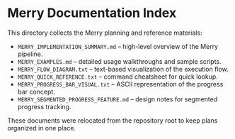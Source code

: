 # Merry Documentation Index

This directory collects the Merry planning and reference materials:

- `MERRY_IMPLEMENTATION_SUMMARY.md` – high-level overview of the Merry pipeline.
- `MERRY_EXAMPLES.md` – detailed usage walkthroughs and sample scripts.
- `MERRY_FLOW_DIAGRAM.txt` – text-based visualization of the execution flow.
- `MERRY_QUICK_REFERENCE.txt` – command cheatsheet for quick lookup.
- `MERRY_PROGRESS_BAR_VISUAL.txt` – ASCII representation of the progress bar concept.
- `MERRY_SEGMENTED_PROGRESS_FEATURE.md` – design notes for segmented progress tracking.

These documents were relocated from the repository root to keep plans organized in one place.
